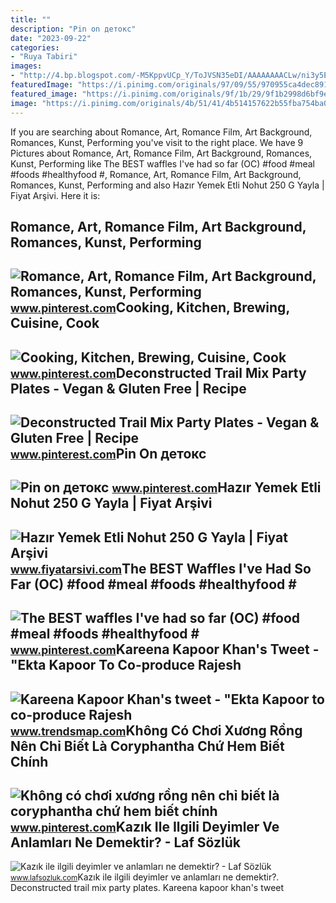 ```yaml
---
title: ""
description: "Pin on детокс"
date: "2023-09-22"
categories:
- "Ruya Tabiri"
images:
- "http://4.bp.blogspot.com/-M5KppvUCp_Y/ToJVSN35eDI/AAAAAAAACLw/ni3y5E3_5TA/s1600/kazik_atmak_yemek_dost_kazigi.jpg"
featuredImage: "https://i.pinimg.com/originals/97/09/55/970955ca4dec891af8eee84d6f5c6e98.jpg"
featured_image: "https://i.pinimg.com/originals/9f/1b/29/9f1b2998d6bf9ef3aae3dbe94a4420b4.jpg"
image: "https://i.pinimg.com/originals/4b/51/41/4b514157622b55fba754ba01eb622fe1.jpg"
---
```


If you are searching about Romance, Art, Romance Film, Art Background, Romances, Kunst, Performing you've visit to the right place. We have 9 Pictures about Romance, Art, Romance Film, Art Background, Romances, Kunst, Performing like The BEST waffles I've had so far (OC) #food #meal #foods #healthyfood #, Romance, Art, Romance Film, Art Background, Romances, Kunst, Performing and also Hazır Yemek Etli Nohut 250 G Yayla | Fiyat Arşivi. Here it is:

Romance, Art, Romance Film, Art Background, Romances, Kunst, Performing
-----------------------------------------------------------------------

 ![Romance, Art, Romance Film, Art Background, Romances, Kunst, Performing](https://i.pinimg.com/originals/c7/b3/4d/c7b34d748bab9621be8999e60fa587ae.jpg) <small>www.pinterest.com</small>Cooking, Kitchen, Brewing, Cuisine, Cook
----------------------------------------

 ![Cooking, Kitchen, Brewing, Cuisine, Cook](https://i.pinimg.com/originals/97/09/55/970955ca4dec891af8eee84d6f5c6e98.jpg) <small>www.pinterest.com</small>Deconstructed Trail Mix Party Plates - Vegan &amp; Gluten Free | Recipe
-----------------------------------------------------------------------

 ![Deconstructed Trail Mix Party Plates - Vegan & Gluten Free | Recipe](https://i.pinimg.com/originals/10/4b/30/104b307f52f2a79cae475e2756ef79b9.png) <small>www.pinterest.com</small>Pin On детокс
-------------

 ![Pin on детокс](https://i.pinimg.com/originals/82/5d/53/825d5304415f7487db83abee58b25a43.jpg) <small>www.pinterest.com</small>Hazır Yemek Etli Nohut 250 G Yayla | Fiyat Arşivi
-------------------------------------------------

 ![Hazır Yemek Etli Nohut 250 G Yayla | Fiyat Arşivi](https://ayb.akinoncdn.com/products/2021/11/30/80064/857331d1-7799-4d80-9aec-e4ff642ddd81_size780x780_quality60_cropCenter.jpg) <small>www.fiyatarsivi.com</small>The BEST Waffles I've Had So Far (OC) #food #meal #foods #healthyfood #
-----------------------------------------------------------------------

 ![The BEST waffles I've had so far (OC) #food #meal #foods #healthyfood #](https://i.pinimg.com/originals/4b/51/41/4b514157622b55fba754ba01eb622fe1.jpg) <small>www.pinterest.com</small>Kareena Kapoor Khan's Tweet - "Ekta Kapoor To Co-produce Rajesh
---------------------------------------------------------------

 ![Kareena Kapoor Khan's tweet - "Ekta Kapoor to co-produce Rajesh](https://pbs.twimg.com/media/Fcyada8X0AANSFu.jpg) <small>www.trendsmap.com</small>Không Có Chơi Xương Rồng Nên Chỉ Biết Là Coryphantha Chứ Hem Biết Chính
-----------------------------------------------------------------------

 ![Không có chơi xương rồng nên chỉ biết là coryphantha chứ hem biết chính](https://i.pinimg.com/originals/9f/1b/29/9f1b2998d6bf9ef3aae3dbe94a4420b4.jpg) <small>www.pinterest.com</small>Kazık Ile Ilgili Deyimler Ve Anlamları Ne Demektir? - Laf Sözlük
----------------------------------------------------------------

 ![Kazık ile ilgili deyimler ve anlamları ne demektir? - Laf Sözlük](http://4.bp.blogspot.com/-M5KppvUCp_Y/ToJVSN35eDI/AAAAAAAACLw/ni3y5E3_5TA/s1600/kazik_atmak_yemek_dost_kazigi.jpg) <small>www.lafsozluk.com</small>Kazık ile ilgili deyimler ve anlamları ne demektir?. Deconstructed trail mix party plates. Kareena kapoor khan's tweet

